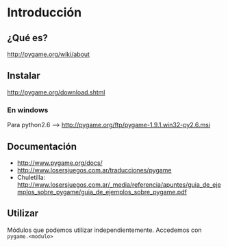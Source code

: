 # Introducción #
## ¿Qué es? ##
http://pygame.org/wiki/about
## Instalar ##
http://pygame.org/download.shtml
### En windows ###
Para python2.6 --> http://pygame.org/ftp/pygame-1.9.1.win32-py2.6.msi
## Documentación ##
  * http://www.pygame.org/docs/
  * http://www.losersjuegos.com.ar/traducciones/pygame
  * Chuletilla: http://www.losersjuegos.com.ar/_media/referencia/apuntes/guia_de_ejemplos_sobre_pygame/guia_de_ejemplos_sobre_pygame.pdf
## Utilizar ##
Módulos que podemos utilizar independientemente. Accedemos con `pygame.<modulo>`
